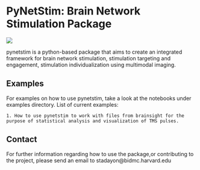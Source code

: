PyNetStim: Brain Network Stimulation Package
===============================================
<img src='./docs/logo.png' style="horizontal-align:middle">

pynetstim is a python-based package that aims to create an integrated framework for brain network stimulation, stimulation targeting and engagement, stimulation individualization using multimodal imaging.


<h2> Examples</h2>
For examples on how to use pynetstim, take a look at the notebooks under examples directory. List of current examples: 

	1. How to use pynetstim to work with files from brainsight for the purpose of statistical analysis and visualization of TMS pulses.
	

<h2> Contact</h2>
For further information regarding how to use the package,or contributing to the project, please send an email to stadayon@bidmc.harvard.edu








